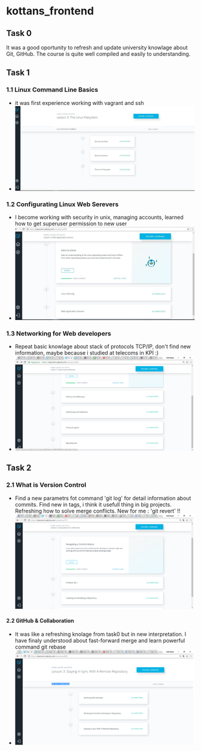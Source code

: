 # kottans_frontend
## Task 0
 It was a good oportunity to refresh and update university knowlage about Git, GitHub. The course is quite well compiled and easily to understanding.

## Task 1
### 1.1 Linux Command Line Basics
 - it was first experience working with vagrant and ssh 
 - ![Screenshot](https://github.com/yfedyai/kottans_frontend/blob/15ba08911476783390fc8a9f0443f0d5afa68a38/task_1/1.Linux%20Command%20Line%20Basics.JPG)
### 1.2 Configurating Linux Web Serevers 
- I become working with security in unix, managing accounts, learned how to get superuser permission to new user
- ![Screenshot](https://github.com/yfedyai/kottans_frontend/blob/15ba08911476783390fc8a9f0443f0d5afa68a38/task_1/2.%20Configuring%20Linux%20web%20servers.JPG)
### 1.3 Networking for Web developers
- Repeat basic knowlage about stack of protocols TCP/IP, don't find new information, maybe because i studied at telecoms in KPI :)
- ![Screenshot](https://github.com/yfedyai/kottans_frontend/blob/master/task_1/3.Networking%20for%20Web%20developers.bmp)
## Task 2
### 2.1	What is Version Control
- Find a new parametrs fot command 'git log'  for detail information about commits. Find new in tags, i think it usefull thing in big projects. Refreshing how to solve merge conflicts.
New for me : 'git revert' !!
![Screenshot](https://github.com/yfedyai/kottans_frontend/blob/master/task_2/1.What%20is%20Version%20Control.bmp)
#### 2.2 GitHub & Collaboration 
- It was like a refreshing knolage from task0 but in new interpretation. I have finaly understood about fast-forward merge and learn powerful command git rebase
- ![Screenshot](https://github.com/yfedyai/kottans_frontend/blob/master/task_2/2.GitHub%20%26%20Collaboration.bmp)
